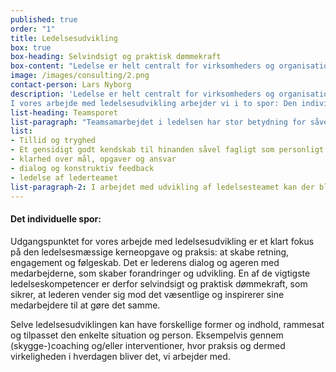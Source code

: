 ```yaml
---
published: true
order: "1"
title: Ledelsesudvikling
box: true
box-heading: Selvindsigt og praktisk dømmekraft
box-content: "Ledelse er helt centralt for virksomheders og organisationers udvikling og kvalitet. I vores arbejde med ledelsesudvikling arbejder vi i to spor: Den individuelle lederudvikling & Udvikling af ledelsesteamet."
image: /images/consulting/2.png
contact-person: Lars Nyborg
description: 'Ledelse er helt centralt for virksomheders og organisationers udvikling og kvalitet.
I vores arbejde med ledelsesudvikling arbejder vi i to spor: Den individuelle lederudvikling & Udvikling af ledelsesteamet.'
list-heading: Teamsporet
list-paragraph: "Teamsamarbejdet i ledelsen har stor betydning for såvel virksomhedens resultater som for ledernes egen trivsel. Et godt teamsamarbejde er derfor et must og omfatter en række grundelementer:"
list:
- Tillid og tryghed
- Et gensidigt godt kendskab til hinanden såvel fagligt som personligt
- klarhed over mål, opgaver og ansvar
- dialog og konstruktiv feedback
- ledelse af lederteamet
list-paragraph-2: I arbejdet med udvikling af ledelsesteamet kan der bl.a. indgå testning med Big Five personlighedstest, herunder både individuelle profiler og teamprofiler.
---
```


#### Det individuelle spor:
Udgangspunktet for vores arbejde med ledelsesudvikling er et klart fokus på den ledelsesmæssige kerneopgave og praksis: at skabe retning, engagement og følgeskab. Det er lederens dialog og ageren med medarbejderne, som skaber forandringer og udvikling. En af de vigtigste ledelseskompetencer er derfor selvindsigt og praktisk dømmekraft, som sikrer, at lederen vender sig mod det væsentlige og inspirerer sine medarbejdere til at gøre det samme.

Selve ledelsesudviklingen kan have forskellige former og indhold, rammesat og tilpasset den enkelte situation og person. Eksempelvis gennem (skygge-)coaching og/eller interventioner, hvor praksis og dermed virkeligheden i hverdagen bliver det, vi arbejder med.